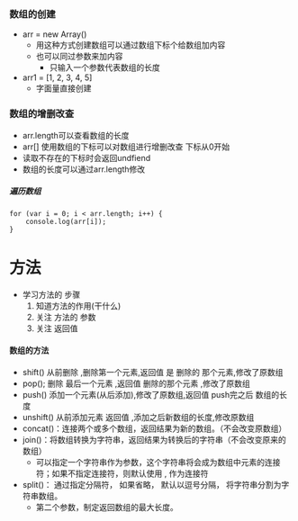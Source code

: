 ### 数组的创建
- arr = new Array()
    - 用这种方式创建数组可以通过数组下标个给数组加内容
    - 也可以同过参数来加内容 
        - 只输入一个参数代表数组的长度
- arr1 = [1, 2, 3, 4, 5]
    - 字面量直接创建
### 数组的增删改查
- arr.length可以查看数组的长度
- arr[]   使用数组的下标可以对数组进行增删改查  下标从0开始
- 读取不存在的下标时会返回undfiend
- 数组的长度可以通过arr.length修改
##### 遍历数组
    for (var i = 0; i < arr.length; i++) {
        console.log(arr[i]);
    }
# 方法
- 学习方法的 步骤
    1. 知道方法的作用(干什么)
    2. 关注 方法的  参数
    3. 关注 返回值 
#### 数组的方法
- shift() 从前删除 ,删除第一个元素,返回值 是 删除的 那个元素,修改了原数组
- pop(); 删除  最后一个元素 ,返回值 删除的那个元素 ,修改了原数组
- push() 添加一个元素(从后添加),修改了原数组,返回值  push完之后 数组的长度
- unshift() 从前添加元素  返回值 ,添加之后新数组的长度,修改原数组
- concat()：连接两个或多个数组，返回结果为新的数组。（不会改变原数组）
- join()：将数组转换为字符串，返回结果为转换后的字符串（不会改变原来的数组）
    - 可以指定一个字符串作为参数，这个字符串将会成为数组中元素的连接符；如果不指定连接符，则默认使用 , 作为连接符
- split()： 通过指定分隔符， 如果省略， 默认以逗号分隔， 将字符串分割为字符串数组。
    - 第二个参数，制定返回数组的最大长度。